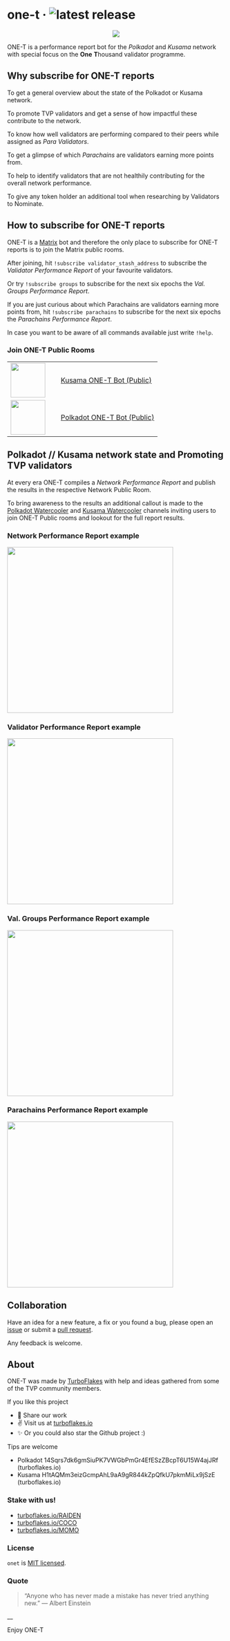 # one-t &middot; ![latest release](https://github.com/turboflakes/one-t/actions/workflows/create_release.yml/badge.svg)

<p align="center">
  <img src="https://github.com/turboflakes/one-t/blob/main/assets/one-t-github-header.png?raw=true">
</p>

ONE-T is a performance report bot for the *Polkadot* and *Kusama* network with special focus on the **One** **T**housand validator programme.

## Why subscribe for ONE-T reports

To get a general overview about the state of the Polkadot or Kusama network.

To promote TVP validators and get a sense of how impactful these contribute to the network.

To know how well validators are performing compared to their peers while assigned as _Para Validators_.

To get a glimpse of which _Parachains_ are validators earning more points from.

To help to identify validators that are not healthily contributing for the overall network performance.

To give any token holder an additional tool when researching by Validators to Nominate.

## How to subscribe for ONE-T reports

ONE-T is a [Matrix](https://matrix.org/) bot and therefore the only place to subscribe for ONE-T reports is to join the Matrix public rooms.

After joining,  hit `!subscribe validator_stash_address` to subscribe the _Validator Performance Report_ of your favourite validators. 

Or try `!subscribe groups` to subscribe for the next six epochs the _Val. Groups Performance Report_. 

If you are just curious about which Parachains are validators earning more points from, hit `!subscribe parachains` to subscribe for the next six epochs the _Parachains Performance Report_. 

In case you want to be aware of all commands available just write `!help`.

### Join ONE-T Public Rooms

<table style="width:100%;" cellspacing="0" cellpadding="0">
  <tr>
    <td style="width: 100px;">
        <img style="width: 80px;" src="https://github.com/turboflakes/one-t/blob/main/assets/one-t-kusama-avatar-128.png?raw=true" />
    </td>
    <td><a href="https://matrix.to/#/%23kusama-one-t-bot:matrix.org" target="_blank">Kusama ONE-T Bot (Public)</a></td>
  </tr>
  <tr>
    <td style="width: 100px;">
        <img style="width: 80px;" src="https://github.com/turboflakes/one-t/blob/main/assets/one-t-polkadot-avatar-128.png?raw=true" />
    </td>
    <td><a href="https://matrix.to/#/%23polkadot-one-t-bot:matrix.org" target="_blank">Polkadot ONE-T Bot (Public)</a></td>
  </tr>
</table>

## Polkadot // Kusama network state and Promoting TVP validators

At every era ONE-T compiles a _Network Performance Report_ and publish the results in the respective Network  Public Room. 

To bring awareness to the results an additional callout is made to the [Polkadot Watercooler](https://matrix.to/#/%23polkadot-watercooler:web3.foundation) and [Kusama Watercooler](https://matrix.to/#/%23kusamawatercooler:web3.foundation) channels inviting users to join ONE-T Public rooms and lookout for the full report results.

### Network Performance Report example

<p align="left">
    <img  style="width: 384px;" src="https://github.com/turboflakes/one-t/blob/main/assets/network_performance_report_example?raw=true">
</p>

### Validator Performance Report example

<p align="left">
    <img  style="width: 384px;" src="https://github.com/turboflakes/one-t/blob/main/assets/validator_performance_report_example.png?raw=true">
</p>

### Val. Groups Performance Report example

<p align="left">
    <img  style="width: 384px;" src="https://github.com/turboflakes/one-t/blob/main/assets/val_groups_performance_report_example.png?raw=true">
</p>

### Parachains Performance Report example

<p align="left">
    <img  style="width: 384px;" src="https://github.com/turboflakes/one-t/blob/main/assets/parachains_performance_report_example.png?raw=true">
</p>

## Collaboration

Have an idea for a new feature, a fix or you found a bug, please open an [issue](https://github.com/turboflakes/one-t/issues) or submit a [pull request](https://github.com/turboflakes/one-t/pulls).

Any feedback is welcome.

## About

ONE-T was made by <a href="https://turboflakes.io" target="_blank">TurboFlakes</a> with help and ideas gathered from some of the TVP community members.

If you like this project
  - 🚀 Share our work 
  - ✌️ Visit us at <a href="https://turboflakes.io" target="_blank" rel="noreferrer">turboflakes.io</a>
  - ✨ Or you could also star the Github project :)

Tips are welcome

- Polkadot 14Sqrs7dk6gmSiuPK7VWGbPmGr4EfESzZBcpT6U15W4ajJRf (turboflakes.io)
- Kusama H1tAQMm3eizGcmpAhL9aA9gR844kZpQfkU7pkmMiLx9jSzE (turboflakes.io)

### Stake with us!

- <a href="https://www.turboflakes.io/RAIDEN" target="_blank" rel="noreferrer">turboflakes.io/RAIDEN</a>
- <a href="https://www.turboflakes.io/COCO" target="_blank" rel="noreferrer">turboflakes.io/COCO</a>
- <a href="https://www.turboflakes.io/MOMO" target="_blank" rel="noreferrer">turboflakes.io/MOMO</a>


### License

`onet` is [MIT licensed](./LICENSE).

### Quote

> “Anyone who has never made a mistake has never tried anything new.” — Albert Einstein

__

Enjoy ONE-T
